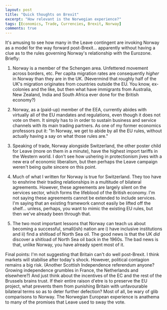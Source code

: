 ```yaml
---
layout: post
title: "Quick thoughts on Brexit"
excerpt: "How relevant is the Norwegian experience?"
tags: [Economics, Trade, Currencies, Brexit, Norway]
comments: true
---
```


It's amusing to see how many in the Leave contingent are invoking Norway as a model for the way forward post-Brexit... apparently without having a clue as to the rules governing Norway's relationship with the Eurozone. Briefly:

1. Norway is a member of the Schengen area. Unfettered movement across borders, etc. Per capita migration rates are consequently *higher* in Norway than they are in the UK. (Nevermind that roughly half of the UK's migration originates from countries outside the EU. You know, ex-colonies and the like, but then what have immigrants from Australia, New Zealand, India and South Africa ever done for the British economy?)

2. Norway, as a (paid-up) member of the EEA, currently abides with virtually all of the EU mandates and regulations, even though it does not vote on them. It simply has to in order to sustain business and service channels with its main trading partners. As one of my former economics professors put it: "In Norway, we get to abide by all the EU rules, without actually having a say on what those rules are."

3. Speaking of trade, Norway alongside Switzerland, the other poster child for Leave (more on them in a minute), have the highest import tariffs in the Western world. I don't see how ushering in protectionism jives with a new era of economic liberalism, but then perhaps the Leave campaign weren't being quite sincere on this point.

4. Much of what I written for Norway is true for Switzerland. They too have to enshrine their trading relationships in a multitude of bilateral agreements. However, these agreements are largely silent on the services sector, which forms the lifeblood of the British economy. I'm not saying these agreements cannot be extended to include services. I'm saying that an existing framework cannot easily be lifted off the shelf... unless, perhaps, you want to mimic the existing EU rules, but then we've already been through that.

5. The two most important lessons that Norway can teach us about becoming a successful, small(ish) nation are i) have inclusive institutions and ii) find a shitload of North Sea oil. The good news is that the UK *did* discover a shitload of North Sea oil back in the 1960s. The bad news is that, unlike Norway, you have already spent most of it.

Final points: I'm not suggesting that Britain can't do well post-Brexit. I think markets will stabilise after today's shock. However, political contagion remains a big risk. (Another Scottish Independence referendum anyone? Growing independence grumbles in France, the Netherlands and elsewhere?) And just think about the incentives of the EC and the rest of the Brussels brains trust. If their entire raison d'etre is to preserve the EU project, what prevents them from punishing Britain with unfavourable bilateral terms so as to deter further defection? Most of all, be wary of glib comparisons to Norway. The Norwegian European experience is anathema to many of the promises that Leave used to sway the vote.
